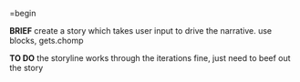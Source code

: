 =begin

****BRIEF****
create a story which takes user input to drive the narrative.
use blocks, gets.chomp

****TO DO****
the storyline works through the iterations fine, just need to
beef out the story
